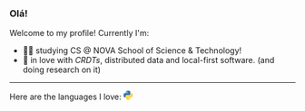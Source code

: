 ### Olá!

Welcome to my profile! Currently I'm:

- 👨‍🎓 studying CS @ NOVA School of Science & Technology! 
- 💓 in love with _CRDTs_, distributed data and local-first software. (and doing research on it)
***

Here are the languages I love:
![foo](/2048px-Python-logo-notext.svg.png)
<!--
**JonhyOliveira/JonhyOliveira** is a ✨ _special_ ✨ repository because its `README.md` (this file) appears on your GitHub profile.

Here are some ideas to get you started:

- 🔭 I’m currently working on ...
- 🌱 I’m currently learning ...
- 👯 I’m looking to collaborate on ...
- 🤔 I’m looking for help with ...
- 💬 Ask me about ...
- 📫 How to reach me: ...
- 😄 Pronouns: ...
- ⚡ Fun fact: ...
-->


